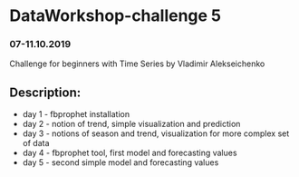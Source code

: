 # DataWorkshop-challenge 5

### 07-11.10.2019
Challenge for beginners with Time Series by Vladimir Alekseichenko

## Description:

* day 1 - fbprophet installation
* day 2 - notion of trend, simple visualization and prediction
* day 3 - notions of season and trend, visualization for more complex set of data
* day 4 - fbprophet tool, first model and forecasting values 
* day 5 - second simple model and forecasting values
